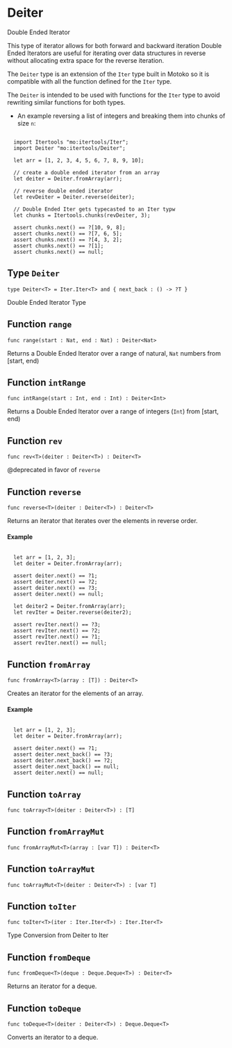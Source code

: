 # Deiter
Double Ended Iterator

This type of iterator allows for both forward and backward iteration
Double Ended Iterators are useful for iterating over data structures in reverse without allocating extra space for the reverse iteration.

The `Deiter` type is an extension of the `Iter` type built in Motoko 
so it is compatible with all the function defined for the `Iter` type.


The `Deiter` is intended to be used with functions for the `Iter` type to avoid rewriting similar functions for both types.

- An example reversing a list of integers and breaking them into chunks of size `n`:

```motoko

  import Itertools "mo:itertools/Iter";
  import Deiter "mo:itertools/Deiter";

  let arr = [1, 2, 3, 4, 5, 6, 7, 8, 9, 10];

  // create a double ended iterator from an array
  let deiter = Deiter.fromArray(arr);

  // reverse double ended iterator
  let revDeiter = Deiter.reverse(deiter);

  // Double Ended Iter gets typecasted to an Iter typw
  let chunks = Itertools.chunks(revDeiter, 3);
  
  assert chunks.next() == ?[10, 9, 8];
  assert chunks.next() == ?[7, 6, 5];
  assert chunks.next() == ?[4, 3, 2];
  assert chunks.next() == ?[1];
  assert chunks.next() == null;

```

## Type `Deiter`
``` motoko no-repl
type Deiter<T> = Iter.Iter<T> and { next_back : () -> ?T }
```

Double Ended Iterator Type

## Function `range`
``` motoko no-repl
func range(start : Nat, end : Nat) : Deiter<Nat>
```

Returns a Double Ended Iterator over a range of natural, `Nat` numbers from [start, end)

## Function `intRange`
``` motoko no-repl
func intRange(start : Int, end : Int) : Deiter<Int>
```

Returns a Double Ended Iterator over a range of integers (`Int`) from [start, end)

## Function `rev`
``` motoko no-repl
func rev<T>(deiter : Deiter<T>) : Deiter<T>
```

@deprecated in favor of `reverse`

## Function `reverse`
``` motoko no-repl
func reverse<T>(deiter : Deiter<T>) : Deiter<T>
```

Returns an iterator that iterates over the elements in reverse order.
#### Example

```motoko

  let arr = [1, 2, 3];
  let deiter = Deiter.fromArray(arr);

  assert deiter.next() == ?1;
  assert deiter.next() == ?2;
  assert deiter.next() == ?3;
  assert deiter.next() == null;

  let deiter2 = Deiter.fromArray(arr);
  let revIter = Deiter.reverse(deiter2);

  assert revIter.next() == ?3;
  assert revIter.next() == ?2;
  assert revIter.next() == ?1;
  assert revIter.next() == null;

```

## Function `fromArray`
``` motoko no-repl
func fromArray<T>(array : [T]) : Deiter<T>
```

Creates an iterator for the elements of an array.

#### Example

```motoko

  let arr = [1, 2, 3];
  let deiter = Deiter.fromArray(arr);

  assert deiter.next() == ?1;
  assert deiter.next_back() == ?3;
  assert deiter.next_back() == ?2;  
  assert deiter.next_back() == null;
  assert deiter.next() == null;

```

## Function `toArray`
``` motoko no-repl
func toArray<T>(deiter : Deiter<T>) : [T]
```


## Function `fromArrayMut`
``` motoko no-repl
func fromArrayMut<T>(array : [var T]) : Deiter<T>
```


## Function `toArrayMut`
``` motoko no-repl
func toArrayMut<T>(deiter : Deiter<T>) : [var T]
```


## Function `toIter`
``` motoko no-repl
func toIter<T>(iter : Iter.Iter<T>) : Iter.Iter<T>
```

Type Conversion from Deiter to Iter

## Function `fromDeque`
``` motoko no-repl
func fromDeque<T>(deque : Deque.Deque<T>) : Deiter<T>
```

Returns an iterator for a deque.

## Function `toDeque`
``` motoko no-repl
func toDeque<T>(deiter : Deiter<T>) : Deque.Deque<T>
```

Converts an iterator to a deque.
